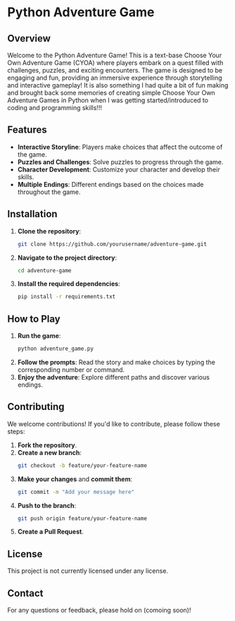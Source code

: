 # Python Adventure Game

## Overview
Welcome to the Python Adventure Game! This is a text-base Choose Your Own Adventure Game (CYOA) where players embark on a quest filled with challenges, puzzles, and exciting encounters. The game is designed to be engaging and fun, providing an immersive experience through storytelling and interactive gameplay! It is also something I had quite a bit of fun making and brought back some memories of creating simple Choose Your Own Adventure Games in Python when I was getting started/introduced to coding and programming skills!!! 

## Features
- **Interactive Storyline**: Players make choices that affect the outcome of the game.
- **Puzzles and Challenges**: Solve puzzles to progress through the game.
- **Character Development**: Customize your character and develop their skills.
- **Multiple Endings**: Different endings based on the choices made throughout the game.

## Installation
1. **Clone the repository**:
   ```bash
   git clone https://github.com/yourusername/adventure-game.git
   ```
2. **Navigate to the project directory**:
   ```bash
   cd adventure-game
   ```
3. **Install the required dependencies**:
   ```bash
   pip install -r requirements.txt
   ```

## How to Play
1. **Run the game**:
   ```bash
   python adventure_game.py
   ```
2. **Follow the prompts**: Read the story and make choices by typing the corresponding number or command.
3. **Enjoy the adventure**: Explore different paths and discover various endings.

## Contributing
We welcome contributions! If you'd like to contribute, please follow these steps:
1. **Fork the repository**.
2. **Create a new branch**:
   ```bash
   git checkout -b feature/your-feature-name
   ```
3. **Make your changes** and **commit them**:
   ```bash
   git commit -m "Add your message here"
   ```
4. **Push to the branch**:
   ```bash
   git push origin feature/your-feature-name
   ```
5. **Create a Pull Request**.

## License
This project is not currently licensed under any license. 

## Contact
For any questions or feedback, please hold on (comoing soon)! 
